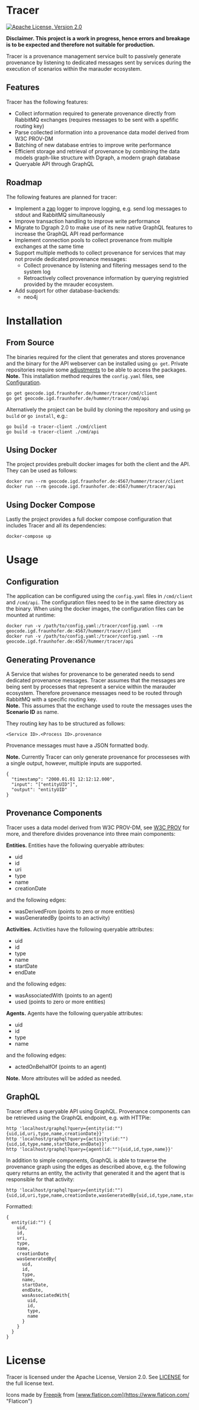 # Tracer
[![Apache License, Version 2.0](https://img.shields.io/badge/license-Apache--2.0-blue.svg)](http://www.apache.org/licenses/LICENSE-2.0)

**Disclaimer. This project is a work in progress, hence errors and breakage is to be expected and 
therefore not suitable for production.**

Tracer is a provenance management service built to passively generate provenance by listening to 
dedicated messages sent by services during the execution of scenarios within the marauder ecosystem.

## Features
Tracer has the following features:
* Collect information required to generate provenance directly from RabbitMQ exchanges
(requires messages to be sent with a spefific routing key)
* Parse collected information into a provenance data model derived from W3C PROV-DM
* Batching of new database entries to improve write performance
* Efficient storage and retrieval of provenance by combining the data models graph-like structure
with Dgraph, a modern graph database
* Queryable API through GraphQL

## Roadmap
The following features are planned for tracer:
* Implement a [zap](https://github.com/uber-go/zap) logger to improve logging, e.g. send log 
messages to stdout and RabbitMQ simultaneously
* Improve transaction handling to improve write performance
* Migrate to Dgraph 2.0 to make use of its new native GraphQL features to increase the GraphQL 
API read performance
* Implement connection pools to collect provenance from multiple exchanges at the same time
* Support multiple methods to collect provenance for services that may not provide dedicated 
provenance messages:
  * Collect provenance by listening and filtering messages send to the system log
  * Retroactively collect provenance information by querying registried provided by the mrauder 
  ecosystem.
* Add support for other database-backends:
  * neo4j

# Installation
## From Source
The binaries required for the client that generates and stores provenance and the binary for the
API webserver can be installed using `go get`. Private repositories require some
[adjustments](https://golang.org/doc/faq#git_https) to be able to access the packages.<br>
**Note.** This installation method requires the `config.yaml` files, see 
[Configuration](#Configuration).
```
go get geocode.igd.fraunhofer.de/hummer/tracer/cmd/client
go get geocode.igd.fraunhofer.de/hummer/tracer/cmd/api
```

Alternatively the project can be build by cloning the repository and using `go build` or
`go install`, e.g.:
```
go build -o tracer-client ./cmd/client
go build -o tracer-client ./cmd/api
```

## Using Docker
The project provides prebuilt docker images for both the client and the API. They can be used as
follows:
```
docker run --rm geocode.igd.fraunhofer.de:4567/hummer/tracer/client
docker run --rm geocode.igd.fraunhofer.de:4567/hummer/tracer/api
```

## Using Docker Compose
Lastly the project provides a full docker compose configuration that includes Tracer and all its
dependencies:
```
docker-compose up
```

# Usage
## Configuration
The application can be configured using the `config.yaml` files in `/cmd/client` and `/cmd/api`.
The configuration files need to be in the same directory as the binary. When using the docker
images, the configuration files can be mounted at runtime:
```
docker run -v /path/to/config.yaml:/tracer/config.yaml --rm geocode.igd.fraunhofer.de:4567/hummer/tracer/client
docker run -v /path/to/config.yaml:/tracer/config.yaml --rm geocode.igd.fraunhofer.de:4567/hummer/tracer/api
```
## Generating Provenance
A Service that wishes for provenance to be generated needs to send dedicated provenance messages.
Tracer assumes that the messages are being sent by processes that represent a service within
the marauder ecosystem. Therefore provenance messages need to be routed through RabbitMQ with a
specific routing key.<br>
**Note.** This assumes that the exchange used to route the messages uses the **Scenario ID** as 
name.

They routing key has to be structured as follows:
```
<Service ID>.<Process ID>.provenance
```

Provenance messages must have a JSON formatted body.

**Note.** Currently Tracer can only generate provenance for processeses with a single output, however,
multiple inputs are supported.
```
{
  "timestamp": "2000.01.01 12:12:12.000",
  "input": "["entityUID"]",
  "output": "entityUID"
}
```

## Provenance Components
Tracer uses a data model derived from W3C PROV-DM, see [W3C PROV](https://www.w3.org/TR/prov-dm/)
for more, and therefore divides provenance into three main components:

**Entities.** Entities have the following queryable attributes:
  * uid
  * id
  * uri
  * type
  * name
  * creationDate

and the following edges:
   * wasDerivedFrom (points to zero or more entities)
   * wasGeneratedBy (points to an activity)

**Activities.** Activities have the following queryable attributes:
  * uid
  * id
  * type
  * name
  * startDate
  * endDate

and the following edges:
 * wasAssociatedWith (points to an agent)
 * used (points to zero or more entities)

**Agents.** Agents have the following queryable attributes:
  * uid
  * id
  * type
  * name

and the following edges:
  * actedOnBehalfOf (points to an agent)

**Note.** More attributes will be added as needed.

## GraphQL
Tracer offers a queryable API using GraphQL.
Provenance components can be retrieved using the GraphQL endpoint, e.g. with HTTPie:
```
http 'localhost/graphql?query={entity(id:""){uid,id,uri,type,name,creationDate}}'
http 'localhost/graphql?query={activity(id:""){uid,id,type,name,startDate,endDate}}'
http 'localhost/graphql?query={agent(id:""){uid,id,type,name}}'
```

In addition to simple components, GraphQL is able to traverse the provenance graph using the edges
as described above, e.g. the following query returns an entity, the activity that generated it and
the agent that is responsible for that activity:
```
http 'localhost/graphql?query={entity(id:""){uid,id,uri,type,name,creationDate,wasGeneratedBy{uid,id,type,name,startDate,endDate,wasAssociatedWith{uid,id,type,name}}}}
```
Formatted:
```
{
  entity(id:"") {
    uid,
    id,
    uri,
    type, 
    name, 
    creationDate
    wasGeneratedBy{
      uid,
      id,
      type,
      name,
      startDate,
      endDate,
      wasAssociatedWith{
        uid,
        id,
        type,
        name
      }
    }
  }
}
```

# License

Tracer is licensed under the Apache License, Version 2.0. See [LICENSE](LICENSE) for the full license text.

Icons made by [Freepik](https://www.flaticon.com/authors/freepik "Freepik") from [www.flaticon.com](https://www.flaticon.com/ "Flaticon")
